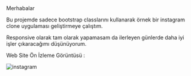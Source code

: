 ## 

Merhabalar

Bu projemde sadece bootstrap classlarını kullanarak örnek bir instagram clone uygulaması geliştirmeye çalıştım.

Responsive olarak tam olarak yapamasam da ilerleyen günlerde daha iyi işler çıkaracağımı düşünüyorum.

Web Site Ön İzleme Görüntüsü : 

![instagram](https://user-images.githubusercontent.com/43342664/160381876-c3fdb1e9-a415-4f5b-bbb1-1bbe504d0675.png)

##
